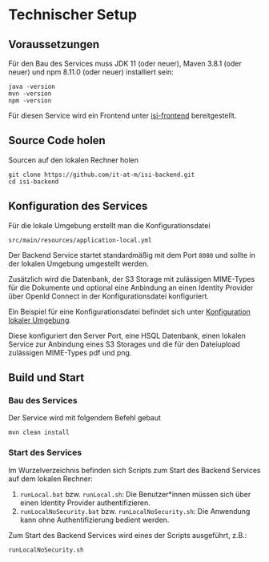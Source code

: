 # Technischer Setup

## Voraussetzungen

Für den Bau des Services muss JDK 11 (oder neuer), Maven 3.8.1 (oder neuer) und npm 8.11.0 (oder neuer) installiert sein:

    java -version
    mvn -version
    npm -version

Für diesen Service wird ein Frontend unter [isi-frontend](https://github.com/it-at-m/isi-frontend) bereitgestellt.

## Source Code holen
Sourcen auf den lokalen Rechner holen

    git clone https://github.com/it-at-m/isi-backend.git
    cd isi-backend

## Konfiguration des Services

Für die lokale Umgebung erstellt man die Konfigurationsdatei 

    src/main/resources/application-local.yml

Der Backend Service startet standardmäßig mit dem Port `8080` und sollte in der lokalen Umgebung umgestellt werden.

Zusätzlich wird die Datenbank, der S3 Storage mit zulässigen MIME-Types für die Dokumente und 
optional eine Anbindung an einen Identity Provider über OpenId Connect in der Konfigurationsdatei konfiguriert.

Ein Beispiel für eine Konfigurationsdatei befindet sich unter [Konfiguration lokaler Umgebung](/configuration/env/#lokale-umgebung).

Diese konfiguriert den Server Port, eine HSQL Datenbank, einen lokalen Service zur Anbindung eines S3 Storages und 
die für den Dateiupload zulässigen MIME-Types pdf und png.

## Build und Start

### Bau des Services

Der Service wird mit folgendem Befehl gebaut

    mvn clean install

### Start des Services

Im Wurzelverzeichnis befinden sich Scripts zum Start des Backend Services auf dem lokalen Rechner:

1. `runLocal.bat` bzw. `runLocal.sh`: Die Benutzer*innen müssen sich über einen Identity Provider authentifizieren.
2. `runLocalNoSecurity.bat` bzw. `runLocalNoSecurity.sh`: Die Anwendung kann ohne Authentifizierung bedient werden.

Zum Start des Backend Services wird eines der Scripts ausgeführt, z.B.:

    runLocalNoSecurity.sh